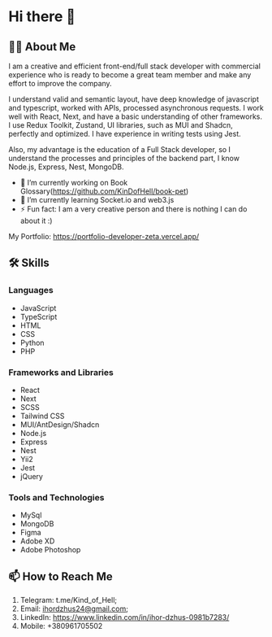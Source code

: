 # Hi there 👋

## 🙋‍♂️ About Me

I am a creative and efficient front-end/full stack developer with commercial experience who is ready to become a great team member and make any effort to improve the company.

I understand valid and semantic layout, have deep knowledge of javascript and typescript, worked with APIs, processed asynchronous requests. I work well with React, Next, and have a basic understanding of other frameworks. I use Redux Toolkit, Zustand, UI libraries, such as MUI and Shadcn, perfectly and optimized. I have experience in writing tests using Jest.

Also, my advantage is the education of a Full Stack developer, so I understand the processes and principles of the backend part, I know Node.js, Express, Nest, MongoDB.

- 🔭 I’m currently working on Book Glossary(https://github.com/KinDofHell/book-pet)
- 🌱 I’m currently learning Socket.io and web3.js
- ⚡ Fun fact: I am a very creative person and there is nothing I can do about it :)

My Portfolio: https://portfolio-developer-zeta.vercel.app/

## 🛠 Skills

### Languages

- JavaScript
- TypeScript
- HTML
- CSS
- Python
- PHP

### Frameworks and Libraries 

- React
- Next
- SCSS
- Tailwind CSS
- MUI/AntDesign/Shadcn
- Node.js
- Express
- Nest
- Yii2
- Jest
- jQuery

### Tools and Technologies

- MySql
- MongoDB
- Figma
- Adobe XD
- Adobe Photoshop

## 📫 How to Reach Me

1. Telegram: t.me/Kind_of_Hell;
2. Email: ihordzhus24@gmail.com;
3. LinkedIn: https://www.linkedin.com/in/ihor-dzhus-0981b7283/
4. Mobile: +380961705502
